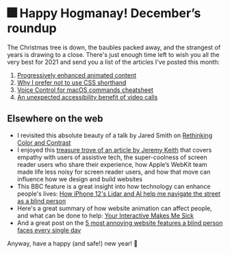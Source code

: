 # 🎆 Happy Hogmanay! December’s roundup

The Christmas tree is down, the baubles packed away, and the strangest of years is drawing to a close. There's just enough time left to wish you all the very best for 2021 and send you a list of the articles I've posted this month:

1. [Progressively enhanced animated content](https://www.tempertemper.net/blog/progressively-enhanced-animated-content)
2. [Why I prefer not to use CSS shorthand](https://www.tempertemper.net/blog/why-i-prefer-not-to-use-css-shorthand)
3. [Voice Control for macOS commands cheatsheet](https://www.tempertemper.net/blog/voice-control-for-macos-commands-cheatsheet)
4. [An unexpected accessibility benefit of video calls](https://www.tempertemper.net/blog/an-unexpected-accessibility-benefit-of-video-calls)


## Elsewhere on the web

- I revisited this absolute beauty of a talk by Jared Smith on [Rethinking Color and Contrast](https://youtu.be/PlqLtne-Leg)
- I enjoyed this [treasure trove of an article by Jeremy Keith](https://adactio.com/journal/17690) that covers empathy with users of assistive tech, the super-coolness of screen reader users who share their experience, how Apple’s WebKit team made life less noisy for screen reader users, and how that move can influence how we design and build websites
- This BBC feature is a great insight into how technology can enhance people's lives: [How iPhone 12's Lidar and AI help me navigate the street as a blind person](https://www.bbc.co.uk/news/av/technology-55178066)
- Here's a great summary of how website animation can affect people, and what can be done to help: [Your Interactive Makes Me Sick](https://source.opennews.org/articles/motion-sick/)
- And a great post on the [5 most annoying website features a blind person faces every single day](https://bighack.org/5-most-annoying-website-features-i-face-as-a-blind-screen-reader-user-accessibility/)

Anyway, have a happy (and safe!) new year! 🥳
